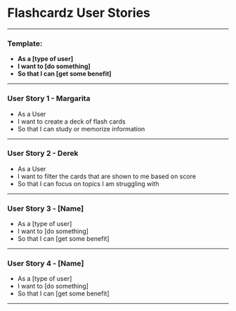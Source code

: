 # Flashcardz User Stories
---

### **Template:**
- **As a [type of user]**
- **I want to [do something]**
- **So that I can [get some benefit]**

---
### User Story 1 - Margarita
- As a User
- I want to create a deck of flash cards
- So that I can study or memorize information
---

### User Story 2 - Derek
- As a User
- I want to filter the cards that are shown to me based on score
- So that I can focus on topics I am struggling with
---

### User Story 3 - [Name]
- As a [type of user]
- I want to [do something]
- So that I can [get some benefit]
---

### User Story 4 - [Name]
- As a [type of user]
- I want to [do something]
- So that I can [get some benefit]
---

